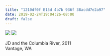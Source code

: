 ```yaml
---
title: "1210df0f E15d 4b7b 936f 38acdd7e2a97"
date: 2019-02-24T19:04:26-08:00
draft: false
---
```


![](https://d17enza3bfujl8.cloudfront.net/83510019.JPG)
![](https://d17enza3bfujl8.cloudfront.net/83510016.JPG)

JD and the Columbia River, 2011</br>
Vantage, WA
